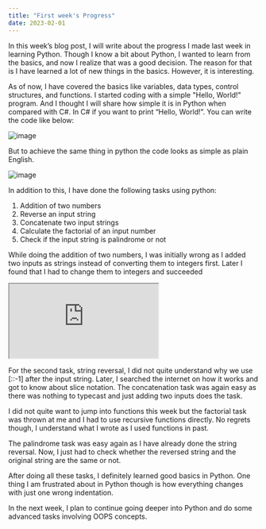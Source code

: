 ```yaml
---
title: "First week's Progress"
date: 2023-02-01
---
```


In this week’s blog post, I will write about the progress I made last week in learning Python. Though I know a bit about Python, I wanted to learn from the basics, and now I realize that was a good decision. The reason for that is I have learned a lot of new things in the basics. However, it is interesting.

As of now, I have covered the basics like variables, data types, control structures, and functions. I started coding with a simple "Hello, World!" program. And I thought I will share how simple it is in Python when compared with C#.
In C# if you want to print “Hello, World!”. You can write the code like below:

![image](https://user-images.githubusercontent.com/113061137/216228783-71b8a2c2-2e80-49d6-8f1a-213bf9f10e81.png)

But to achieve the same thing in python the code looks as simple as plain English.

![image](https://user-images.githubusercontent.com/113061137/216228790-26207ffd-1517-4d53-889d-6954f95e2ced.png)

In addition to this, I have done the following tasks using python:

1.	Addition of two numbers
2.	Reverse an input string
3.	Concatenate two input strings
4.	Calculate the factorial of an input number
5.	Check if the input string is palindrome or not


While doing the addition of two numbers, I was initially wrong as I added two inputs as strings instead of converting them to integers first. Later I found that I had to change them to integers and succeeded

<iframe src="https://github.com/AbhilashKotha/CSCI5300_LanguageLearning_Abhilash/blob/cf725c5551bc1391df9d0a8a4c9b8b173c01b013/PythonFiles/week1/AdditionOfTwoNumbers.py#L1-L3" title="additionOfnumbers"></iframe>

For the second task, string reversal, I did not quite understand why we use [::-1] after the input string. Later, I searched the internet on how it works and got to know about slice notation. The concatenation task was again easy as there was nothing to typecast and just adding two inputs does the task. 

I did not quite want to jump into functions this week but the factorial task was thrown at me and I had to use recursive functions directly. No regrets though, I understand what I wrote as I used functions in past. 

The palindrome task was easy again as I have already done the string reversal. Now, I just had to check whether the reversed string and the original string are the same or not.

After doing all these tasks, I definitely learned good basics in Python. One thing I am frustrated about in Python though is how everything changes with just one wrong indentation. 

In the next week, I plan to continue going deeper into Python and do some advanced tasks involving OOPS concepts.
